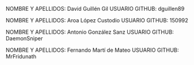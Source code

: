 NOMBRE Y APELLIDOS: David Guillén Gil
USUARIO GITHUB: dguillen89

NOMBRE Y APELLIDOS: Aroa López Custodio
USUARIO GITHUB: 150992

NOMBRE Y APELLIDOS: Antonio González Sanz
USUARIO GITHUB: DaemonSniper

NOMBRE Y APELLIDOS: Fernando Martí de Mateo
USUARIO GITHUB: MrFridunath